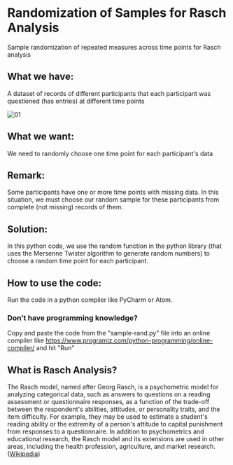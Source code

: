 # Randomization of Samples for Rasch Analysis
Sample randomization of repeated measures across time points for Rasch analysis 

## What we have:
A dataset of records of different participants that each participant was questioned (has entries) at different time points

![01](https://user-images.githubusercontent.com/82238399/206615620-d901c9da-ff59-4485-b030-b28ddc8d9aa8.png)

## What we want:
We need to randomly choose one time point for each participant's data 

## Remark:
Some participants have one or more time points with missing data. In this situation, we must choose our random sample for these participants from complete (not missing) records of them.

## Solution:
In this python code, we use the random function in the python library (that uses the Mersenne Twister algorithm to generate random numbers) to choose a random time point for each participant.

## How to use the code:
Run the code in a python compiler like PyCharm or Atom.
### Don’t have programming knowledge? 
Copy and paste the code from the "sample-rand.py" file into an online compiler like https://www.programiz.com/python-programming/online-compiler/ and hit "Run"

## What is Rasch Analysis?
The Rasch model, named after Georg Rasch, is a psychometric model for analyzing categorical data, such as answers to questions on a reading assessment or questionnaire responses, as a function of the trade-off between the respondent's abilities, attitudes, or personality traits, and the item difficulty. For example, they may be used to estimate a student's reading ability or the extremity of a person's attitude to capital punishment from responses to a questionnaire. In addition to psychometrics and educational research, the Rasch model and its extensions are used in other areas, including the health profession, agriculture, and market research. ([Wikipedia](https://en.wikipedia.org/wiki/Rasch_model))
